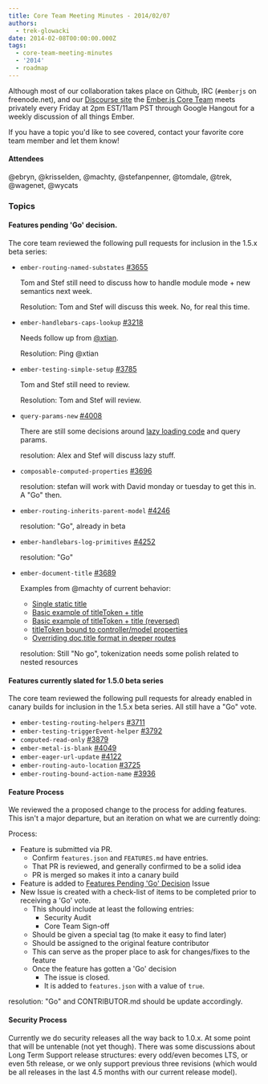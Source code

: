 ```yaml
---
title: Core Team Meeting Minutes - 2014/02/07
authors:
  - trek-glowacki
date: 2014-02-08T00:00:00.000Z
tags:
  - core-team-meeting-minutes
  - '2014'
  - roadmap
---
```



Although most of our collaboration takes place on Github, IRC
(`#emberjs` on freenode.net), and our [Discourse site](http://discuss.emberjs.com/)
the [Ember.js Core Team](/team) meets privately every
Friday at 2pm EST/11am PST through Google Hangout for a weekly
discussion of all things Ember.

If you have a topic you'd like to see covered, contact your favorite
core team member and let them know!

#### Attendees

@ebryn, @krisselden, @machty, @stefanpenner, @tomdale, @trek, @wagenet, @wycats

### Topics

#### Features pending 'Go' decision.

The core team reviewed the following pull requests for inclusion in the 1.5.x beta series:

* `ember-routing-named-substates` [#3655](https://github.com/emberjs/ember.js/pull/3655)

    Tom and Stef still need to discuss how to handle module mode + new semantics next week.

    Resolution: Tom and Stef will discuss this week. No, for real this time.

* `ember-handlebars-caps-lookup` [#3218](https://github.com/emberjs/ember.js/pull/3218)

     Needs follow up from [@xtian](https://github.com/xtian).

     Resolution: Ping @xtian

* `ember-testing-simple-setup` [#3785](https://github.com/emberjs/ember.js/pull/3785)

    Tom and Stef still need to review.

    Resolution: Tom and Stef will review.

* `query-params-new` [#4008](https://github.com/emberjs/ember.js/pull/4008)

    There are still some decisions around [lazy loading code](https://code.stypi.com/stefanpenner/lazy-loading)
    and query params.

    resolution: Alex and Stef will discuss lazy stuff.

* `composable-computed-properties` [#3696](https://github.com/emberjs/ember.js/pull/3696)

    resolution:  stefan will work with David monday or tuesday to get this in. A "Go" then.


* `ember-routing-inherits-parent-model` [#4246](https://github.com/emberjs/ember.js/pull/4246)

    resolution: "Go", already in beta

* `ember-handlebars-log-primitives` [#4252](https://github.com/emberjs/ember.js/pull/4252)

    resolution: "Go"

* `ember-document-title` [#3689](https://github.com/emberjs/ember.js/pull/3689)

    Examples from @machty of current behavior:

    * [Single static title](http://jsbin.com/ucanam/3299)
    * [Basic example of titleToken + title](http://jsbin.com/ucanam/3302)
    * [Basic example of titleToken + title (reversed)](http://jsbin.com/ucanam/3300)
    * [titleToken bound to controller/model properties](http://jsbin.com/ucanam/3303)
    * [Overriding doc.title format in deeper routes](http://jsbin.com/ucanam/3304)

    resolution: Still "No go", tokenization needs some polish related to nested resources

#### Features currently slated for 1.5.0 beta series

The core team reviewed the following pull requests for already enabled in canary builds for inclusion in the 1.5.x beta series. All still have a "Go" vote.

* `ember-testing-routing-helpers` [#3711](https://github.com/emberjs/ember.js/pull/3711)
* `ember-testing-triggerEvent-helper` [#3792](https://github.com/emberjs/ember.js/pull/3792)
* `computed-read-only` [#3879](https://github.com/emberjs/ember.js/pull/3879)
* `ember-metal-is-blank` [#4049](https://github.com/emberjs/ember.js/pull/4049)
* `ember-eager-url-update` [#4122](https://github.com/emberjs/ember.js/pull/4122)
* `ember-routing-auto-location` [#3725](https://github.com/emberjs/ember.js/pull/3725)
* `ember-routing-bound-action-name` [#3936](https://github.com/emberjs/ember.js/pull/3936)


#### Feature Process

We reviewed the a proposed change to the process for adding features. This isn't a major departure, but an iteration
on what we are currently doing:

Process:

* Feature is submitted via PR.
    * Confirm `features.json` and `FEATURES.md` have entries.
    * That PR is reviewed, and generally confirmed to be a solid idea
    * PR is merged so makes it into a canary build
* Feature is added to [Features Pending 'Go' Decision](https://github.com/emberjs/ember.js/issues/4052) Issue
* New Issue is created with a check-list of items to be completed prior to receiving a 'Go' vote.
    * This should include at least the following entries:
        * Security Audit
        * Core Team Sign-off
    <!-- alex ignore easy -->
    * Should be given a special tag (to make it easy to find later)
    * Should be assigned to the original feature contributor
    * This can serve as the proper place to ask for changes/fixes to the feature
    * Once the feature has gotten a 'Go' decision
        * The issue is closed.
        * It is added to `features.json` with a value of `true`.

resolution: "Go" and CONTRIBUTOR.md should be update accordingly.

#### Security Process

Currently we do security releases all the way back to 1.0.x. At some point that will be untenable (not yet though).
There was some discussions about Long Term Support release structures: every odd/even becomes LTS, or even 5th release, or we only support previous three revisions (which would be all releases in the last 4.5 months with our current release model).

